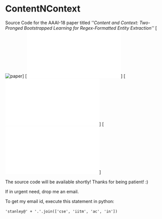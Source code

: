 # ContentNContext
Source Code for the AAAI-18 paper titled *''Content and Context: Two-Pronged Bootstrapped Learning for Regex-Formatted Entity Extraction''*  [![paper](https://www.aaai.org/ocs/index.php/AAAI/AAAI18/paper/view/16894)] [![poster](poster.pdf)] [![spotlight](spotlight.pdf)] [![gold standard regexes](gold_standard.pdf)]


The source code will be available shortly!
Thanks for being patient! :)

If in urgent need, drop me an email.

To get my email id, execute this statement in python:

`'stanley@' + '.'.join(['cse', 'iitm', 'ac', 'in'])`

